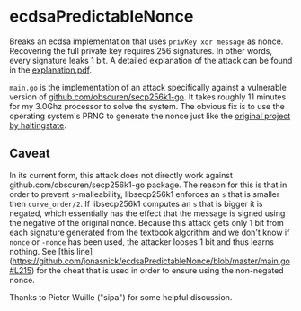 # ecdsaPredictableNonce
Breaks an ecdsa implementation that uses `privKey xor message` as nonce. Recovering the full private key requires 256 signatures.
In other words, every signature leaks 1 bit. 
A detailed explanation of the attack can be found in the
[explanation.pdf](https://github.com/jonasnick/ecdsaPredictableNonce/raw/master/explanation/explanation.pdf).

`main.go` is the implementation of an attack specifically against a vulnerable version of [github.com/obscuren/secp256k1-go](https://github.com/obscuren/secp256k1-go).
It takes roughly 11 minutes for my 3.0Ghz processor to solve the system.
The obvious fix is to use the operating system's PRNG to generate the nonce just like the [original project by haltingstate](https://github.com/haltingstate/secp256k1-go).

Caveat
---
In its current form, this attack does not directly work against github.com/obscuren/secp256k1-go package.
The reason for this is that in order to prevent `s`-malleability, libsecp256k1 enforces an `s` that is smaller then `curve_order/2`.
If libsecp256k1 computes an `s` that is bigger it is negated, which essentially has the effect that the message is signed using the negative of the original nonce.
Because this attack gets only 1 bit from each signature generated from the textbook algorithm and we don't know if `nonce` or `-nonce` has been used, the attacker looses 1 bit and thus learns nothing.
See [this line] (https://github.com/jonasnick/ecdsaPredictableNonce/blob/master/main.go#L215) for the cheat that is used in order to ensure using the non-negated nonce.

Thanks to Pieter Wuille ("sipa") for some helpful discussion.
